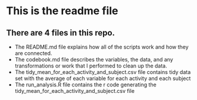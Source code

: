 # This is the readme file

## There are 4 files in this repo. 
* The README.md file explains how all of the scripts work and how they are connected. 
* The codebook.md file describes the variables, the data, and any transformations or work that I performed to clean up the data.
* The tidy_mean_for_each_activity_and_subject.csv file contains tidy data set with the average of each variable for each activity and each subject
* The run_analysis.R file contains the r code generating the tidy_mean_for_each_activity_and_subject.csv file

